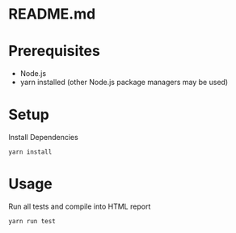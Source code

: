 # README.md

Prerequisites
=============
- Node.js
- yarn installed (other Node.js package managers may be used)

Setup
=====
Install Dependencies

```
yarn install
```

Usage
=====
Run all tests and compile into HTML report

```
yarn run test
```

